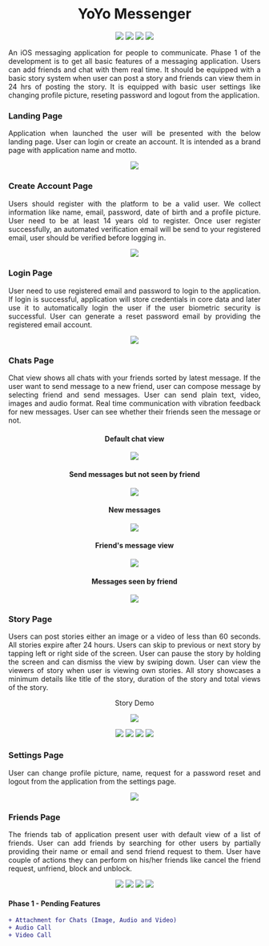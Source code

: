 <h1 align="center"> YoYo Messenger </h1>

<p align="center">
  <img src="https://img.shields.io/badge/Developer-Vishnu_Divakar-orange" />
  <img src="https://img.shields.io/badge/OpenSource-Always-green" />
  <img src="https://img.shields.io/badge/Users-3-yellow" />
  <img src="https://img.shields.io/badge/DevState-Phase_1-blue" />
</p>

<p align="justify">
An iOS messaging application for people to communicate. Phase 1 of the development is to get all basic features of a messaging application. Users can add friends and chat with them real time. It should be equipped with a basic story system when user can post a story and friends can view them in 24 hrs of posting the story. It is equipped with basic user settings like changing profile picture, reseting password and logout from the application.
</p>

<h3>Landing Page</h3>
<div>
  <p align="justify">
    Application when launched the user will be presented with the below landing page. User can login or create an account. It is intended as a brand page with application name and motto.
  </p>
  <p align="center">
    <img src="https://github.com/vishnudivakar31/YoYo-Messenger/blob/main/screenshots/landing_page.PNG" />
  </p>
</div>

<h3>Create Account Page</h3>
<div>
  <p align="justify">
    Users should register with the platform to be a valid user. We collect information like name, email, password, date of birth and a profile picture. User need to be at least 14 years old to register. Once user register successfully, an automated verification email will be send to your registered email, user should be verified before logging in.
  </p>
  <p align="center">
    <img src="https://github.com/vishnudivakar31/YoYo-Messenger/blob/main/screenshots/create_account.PNG" />
  </p>
</div>

<h3>Login Page</h3>
<div>
  <p align="justify">
    User need to use registered email and password to login to the application. If login is successful, application will store credentials in core data and later use it to automatically login the user if the user biometric security is successful. User can generate a reset password email by providing the registered email account.
  </p>
  <p align="center">
    <img src="https://github.com/vishnudivakar31/YoYo-Messenger/blob/main/screenshots/signin_page.PNG" />
  </p>
</div>

<h3>Chats Page</h3>
<div>
  <p align="justify">
    Chat view shows all chats with your friends sorted by latest message. If the user want to send message to a new friend, user can compose message by selecting friend and send messages. User can send plain text, video, images and audio format. Real time communication with vibration feedback for new messages. User can see whether their friends seen the message or not.
  </p>
  <div align="center" display="flex">
    <p>
      <h4>Default chat view</h4>
      <img src="https://github.com/vishnudivakar31/YoYo-Messenger/blob/main/screenshots/chat_view.png" />
    </p>
    <p>
      <h4>Send messages but not seen by friend</h4>
      <img src="https://github.com/vishnudivakar31/YoYo-Messenger/blob/main/screenshots/UnSeenMessages.png" />
    </p>
    <p>
      <h4>New messages</h4>
      <img src="https://github.com/vishnudivakar31/YoYo-Messenger/blob/main/screenshots/new_message_view.png" />
    </p>
    <p>
      <h4>Friend's message view</h4>
      <img src="https://github.com/vishnudivakar31/YoYo-Messenger/blob/main/screenshots/friend_message_view.png" />
    </p>
    <p>
      <h4>Messages seen by friend</h4>
      <img src="https://github.com/vishnudivakar31/YoYo-Messenger/blob/main/screenshots/message_seen_view.png" />
    </p>
  </div>
</div>

<h3>Story Page</h3>
<div>
  <p align="justify">
    Users can post stories either an image or a video of less than 60 seconds. All stories expire after 24 hours. Users can skip to previous or next story by tapping left or right side of the screen. User can pause the story by holding the screen and can dismiss the view by swiping down. User can view the viewers of story when user is viewing own stories. All story showcases a minimum details like title of the story, duration of the story and total views of the story.
  </p>
  <p align="center">Story Demo</p>
  <p align="center">
    <img src="https://github.com/vishnudivakar31/YoYo-Messenger/blob/main/screenshots/story.gif" />
  </p>
  <p align="center">
    <img src="https://github.com/vishnudivakar31/YoYo-Messenger/blob/main/screenshots/story_view.png" />
    <img src="https://github.com/vishnudivakar31/YoYo-Messenger/blob/main/screenshots/friends_story.png" />
    <img src="https://github.com/vishnudivakar31/YoYo-Messenger/blob/main/screenshots/own_story.png" />
    <img src="https://github.com/vishnudivakar31/YoYo-Messenger/blob/main/screenshots/viewed_by.png" />
  </p>
</div>

<h3>Settings Page</h3>
<div>
  <p align="justify">
    User can change profile picture, name, request for a password reset and logout from the application from the settings page.
  </p>
  <p align="center">
    <img src="https://github.com/vishnudivakar31/YoYo-Messenger/blob/main/screenshots/settings_page.PNG" />
  </p>
</div>

<h3>Friends Page</h3>
<div>
  <p align="justify">
    The friends tab of application present user with default view of a list of friends. User can add friends by searching for other users by partially providing their name or email and send friend request to them. User have couple of actions they can perform on his/her friends like cancel the friend request, unfriend, block and unblock.  
  </p>
  <p align="center">
    <img src="https://github.com/vishnudivakar31/YoYo-Messenger/blob/main/screenshots/cancel_friend_request.PNG" />
    <img src="https://github.com/vishnudivakar31/YoYo-Messenger/blob/main/screenshots/normal_friend_view.PNG" />
    <img src="https://github.com/vishnudivakar31/YoYo-Messenger/blob/main/screenshots/unblock_view.PNG" />
    <img src="https://github.com/vishnudivakar31/YoYo-Messenger/blob/main/screenshots/search_friends.PNG" />
  </p>
</div>

<h4>Phase 1 - Pending Features</h4>

```diff
+ Attachment for Chats (Image, Audio and Video)
+ Audio Call
+ Video Call
```
